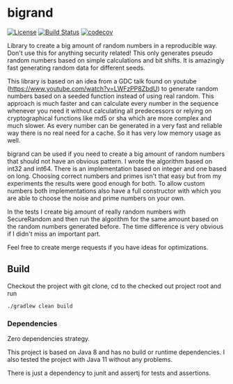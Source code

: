 # bigrand

[![License](https://img.shields.io/badge/License-Apache%202.0-blue.svg)](https://opensource.org/licenses/Apache-2.0)
[![Build Status](https://travis-ci.org/mbogner/bigrand.svg?branch=master)](https://travis-ci.org/mbogner/bigrand)
[![codecov](https://codecov.io/gh/mbogner/bigrand/branch/master/graph/badge.svg)](https://codecov.io/gh/mbogner/bigrand)

Library to create a big amount of random numbers in a reproducible way. Don't use this for anything security related!
This only generates pseudo random numbers based on simple calculations and bit shifts. It is amazingly fast generating
random data for different seeds.

This library is based on an idea from a GDC talk found on youtube (https://www.youtube.com/watch?v=LWFzPP8ZbdU) to
generate random numbers based on a seeded function instead of using real random. This approach is much faster and can
calculate every number in the sequence whenever you need it without calculating all predecessors or relying on
cryptographical functions like md5 or sha which are more complex and much slower. As every number can be generated in a
very fast and reliable way there is no real need for a cache. So it has very low memory usage as well.

bigrand can be used if you need to create a big amount of random numbers that should not have an obvious pattern. I
wrote the algorithm based on int32 and int64. There is an implementation based on integer and one based on long.
Choosing correct numbers and primes isn't that easy but from my experiments the results were good enough for both. To
allow custom numbers both implementations also have a full constructor with which you are able to choose the noise and
prime numbers on your own.

In the tests I create big amount of really random numbers with SecureRandom and then run the algorithm for the same
amount based on the random numbers generated before. The time difference is very obvious if I didn't miss an important
part.

Feel free to create merge requests if you have ideas for optimizations.

## Build

Checkout the project with git clone, cd to the checked out project root and run

`./gradlew clean build`

### Dependencies

Zero dependencies strategy.

This project is based on Java 8 and has no build or runtime dependencies. I also tested the project with Java 11 without
any problems.

There is just a dependency to junit and assertj for tests and assertions.